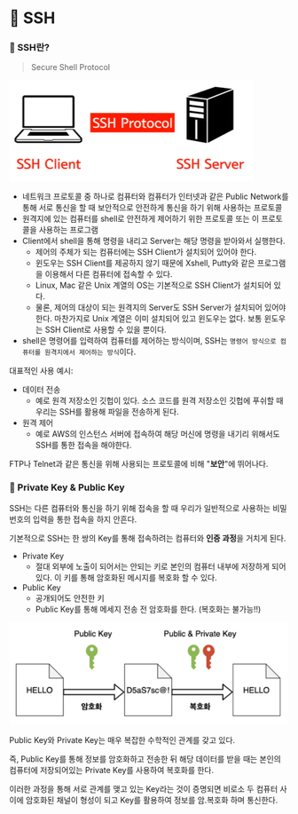 # 🤔 SSH



### 🎈 SSH란?

> Secure Shell Protocol

![](./image/84.png)

- 네트워크 프로토콜 중 하나로 컴퓨터와 컴퓨터가 인터넷과 같은 Public Network를 통해 서로 통신을 할 때 보안적으로 안전하게 통신을 하기 위해 사용하는 프로토콜
- 원격지에 있는 컴퓨터를 shell로 안전하게 제어하기 위한 프로토콜 또는 이 프로토콜을 사용하는 프로그램
- Client에서 shell을 통해 명령을 내리고 Server는 해당 명령을 받아와서 실행한다.
  - 제어의 주체가 되는 컴퓨터에는 SSH Client가 설치되어 있어야 한다.
  - 윈도우는 SSH Client를 제공하지 않기 때문에 Xshell, Putty와 같은 프로그램을 이용해서 다른 컴퓨터에 접속할 수 있다.
  - Linux, Mac 같은 Unix 계열의 OS는 기본적으로 SSH Client가 설치되어 있다.
  - 물론, 제어의 대상이 되는 원격지의 Server도 SSH Server가 설치되어 있어야한다. 마찬가지로 Unix 계열은 이미 설치되어 있고 윈도우는 없다.
    보통 윈도우는 SSH Client로 사용할 수 있을 뿐이다.
- shell은 명령어를 입력하여 컴퓨터를 제어하는 방식이며, SSH는 `명령어 방식으로 컴퓨터를 원격지에서 제어하는 방식`이다.

대표적인 사용 예시:

- 데이터 전송
  - 예로 원격 저장소인 깃헙이 있다. 소스 코드를 원격 저장소인 깃헙에 푸쉬할 때 우리는 SSH를 활용해 파일을 전송하게 된다.
- 원격 제어
  - 예로 AWS의  인스턴스 서버에 접속하여 해당 머신에 명령을 내기리 위해서도 SSH를 통한 접속을 해야한다.



FTP나 Telnet과 같은 통신을 위해 사용되는 프로토콜에 비해 "**보안**"에 뛰어나다.



### 🎈 Private Key & Public Key

SSH는 다른 컴퓨터와 통신을 하기 위해 접속을 할 때 우리가 일반적으로 사용하는 비밀번호의 입력을 통한 접속을 하지 안흔다.

기본적으로 SSH는 한 쌍의 Key를 통해 접속하려는 컴퓨터와 **인증 과정**을 거치게 된다.

- Private Key
  - 절대 외부에 노출이 되어서는 안되는 키로 본인의 컴퓨터 내부에 저장하게 되어있다. 이 키를 통해 암호화된 메시지를 복호화 할 수 있다.
- Public Key
  - 공개되어도 안전한 키
  - Public Key를 통해 메세지 전송 전 암호화를 한다. (복호화는 불가능!!)

![](./image/85.png)

Public Key와 Private Key는 매우 복잡한 수학적인 관계를 갖고 있다.

즉, Public Key를 통해 정보를 암호화하고 전송한 뒤 해당 데이터를 받을 때는 본인의 컴퓨터에 저장되어있는 Private Key를 사용하여 복호화를 한다.

이러한 과정을 통해 서로 관계를 맺고 있는 Key라는 것이 증명되면 비로소 두 컴퓨터 사이에 암호화된 채널이 형성이 되고 Key를 활용하여 정보를 암.복호화 하며 통신한다.